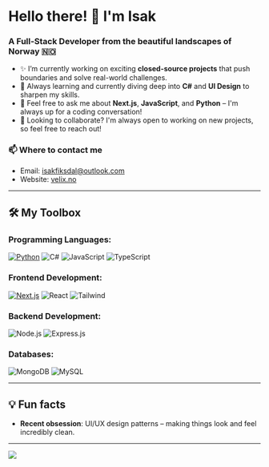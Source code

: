 # Hello there! 👋 I'm **Isak**

### A Full-Stack Developer from the beautiful landscapes of Norway 🇳🇴

- ✨ I’m currently working on exciting **closed-source projects** that push boundaries and solve real-world challenges.
- 🌱 Always learning and currently diving deep into **C#** and **UI Design** to sharpen my skills.
- 💬 Feel free to ask me about **Next.js**, **JavaScript**, and **Python** – I'm always up for a coding conversation!
- 🤝 Looking to collaborate? I'm always open to working on new projects, so feel free to reach out!

### 📫 Where to contact me
- Email: [isakfiksdal@outlook.com](mailto:isakfiksdal@outlook.com)
- Website: [velix.no](https://velix.no) 

---

## 🛠️ My Toolbox

### Programming Languages:
[![Python](https://img.shields.io/badge/Python-3776AB?logo=python&logoColor=fff)](#)
![C#](https://img.shields.io/badge/-C%23-239120?logo=csharp&logoColor=white)
![JavaScript](https://img.shields.io/badge/-JavaScript-F7DF1E?logo=javascript&logoColor=black)
![TypeScript](https://img.shields.io/badge/-TypeScript-007ACC?logo=typescript&logoColor=white)



### Frontend Development:
[![Next.js](https://img.shields.io/badge/Next.js-black?logo=next.js&logoColor=white)](#)
![React](https://img.shields.io/badge/-React-61DAFB?logo=react&logoColor=black)
![Tailwind](https://img.shields.io/badge/-TailwindCSS-38B2AC?logo=tailwind-css&logoColor=white)

### Backend Development:
![Node.js](https://img.shields.io/badge/-Node.js-339933?logo=node-dot-js&logoColor=white)
![Express.js](https://img.shields.io/badge/-Express-000000?logo=express&logoColor=white)

### Databases:
![MongoDB](https://img.shields.io/badge/-MongoDB-47A248?logo=mongodb&logoColor=white)
![MySQL](https://img.shields.io/badge/-MySQL-4479A1?logo=mysql&logoColor=white)

---

## 💡 Fun facts
- **Recent obsession**: UI/UX design patterns – making things look and feel incredibly clean.

---
<a href="https://visitcount.itsvg.in">
  <img src="https://visitcount.itsvg.in/api?id=isakfiks&label=Profile%20Views&color=0&icon=5&pretty=true" />
</a>
